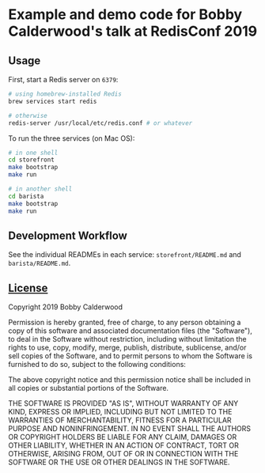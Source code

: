 # Example and demo code for Bobby Calderwood's talk at RedisConf 2019

## Usage

First, start a Redis server on `6379`:

``` bash
# using homebrew-installed Redis
brew services start redis

# otherwise
redis-server /usr/local/etc/redis.conf # or whatever
```

To run the three services (on Mac OS):

``` bash
# in one shell
cd storefront
make bootstrap
make run

# in another shell
cd barista
make bootstrap
make run
```

## Development Workflow

See the individual READMEs in each service: `storefront/README.md` and `barista/README.md`.

## [License](./LICENSE)

Copyright 2019 Bobby Calderwood

Permission is hereby granted, free of charge, to any person obtaining a copy of this software and associated documentation files (the "Software"), to deal in the Software without restriction, including without limitation the rights to use, copy, modify, merge, publish, distribute, sublicense, and/or sell copies of the Software, and to permit persons to whom the Software is furnished to do so, subject to the following conditions:

The above copyright notice and this permission notice shall be included in all copies or substantial portions of the Software.

THE SOFTWARE IS PROVIDED "AS IS", WITHOUT WARRANTY OF ANY KIND, EXPRESS OR IMPLIED, INCLUDING BUT NOT LIMITED TO THE WARRANTIES OF MERCHANTABILITY, FITNESS FOR A PARTICULAR PURPOSE AND NONINFRINGEMENT. IN NO EVENT SHALL THE AUTHORS OR COPYRIGHT HOLDERS BE LIABLE FOR ANY CLAIM, DAMAGES OR OTHER LIABILITY, WHETHER IN AN ACTION OF CONTRACT, TORT OR OTHERWISE, ARISING FROM, OUT OF OR IN CONNECTION WITH THE SOFTWARE OR THE USE OR OTHER DEALINGS IN THE SOFTWARE.
